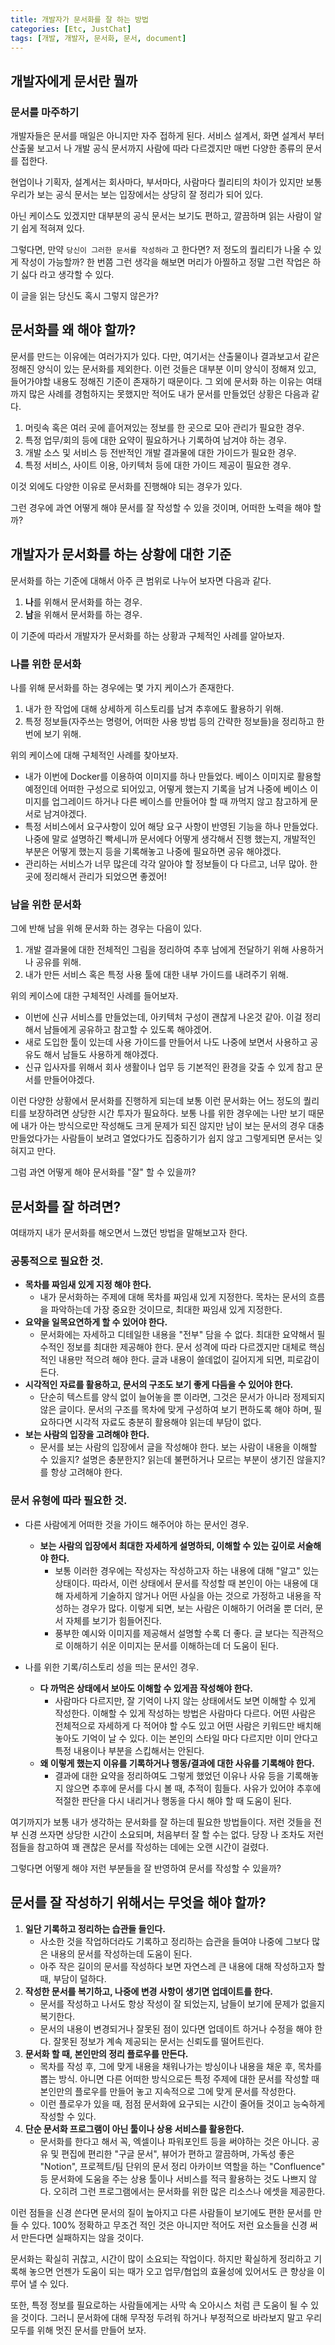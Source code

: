 ```yaml
---
title: 개발자가 문서화를 잘 하는 방법
categories: [Etc, JustChat]
tags: [개발, 개발자, 문서화, 문서, document]
---
```


## 개발자에게 문서란 뭘까

### 문서를 마주하기

개발자들은 문서를 매일은 아니지만 자주 접하게 된다. 서비스 설계서, 화면 설계서 부터 산출물 보고서 
나 개발 공식 문서까지 사람에 따라 다르겠지만 매번 다양한 종류의 문서를 접한다.

현업이나 기획자, 설계서는 회사마다, 부서마다, 사람마다 퀄리티의 차이가 있지만 보통 우리가 보는 공식 문서는 
보는 입장에서는 상당히 잘 정리가 되어 있다.

아닌 케이스도 있겠지만 대부분의 공식 문서는 보기도 편하고, 깔끔하며 읽는 사람이 알기 쉽게 적혀져 있다.

그렇다면, 만약 `당신이 그러한 문서를 작성하라` 고 한다면? 저 정도의 퀄리티가 나올 수 있게 
작성이 가능할까? 한 번쯤 그런 생각을 해보면 머리가 아찔하고 정말 그런 작업은 하기 싫다 라고 생각할 수 있다.

이 글을 읽는 당신도 혹시 그렇지 않은가?

## 문서화를 왜 해야 할까?

문서를 만드는 이유에는 여러가지가 있다. 다만, 여기서는 산출물이나 결과보고서 같은 정해진 양식이 있는 문서화를 제외한다.
이런 것들은 대부분 이미 양식이 정해져 있고, 들어가야할 내용도 정해진 기준이 존재하기 때문이다.
그 외에 문서화 하는 이유는 여태까지 많은 사례를 경험하지는 못했지만 적어도 내가 문서를 만들었던 상황은 다음과 같다.

1. 머릿속 혹은 여러 곳에 흩어져있는 정보를 한 곳으로 모아 관리가 필요한 경우.
2. 특정 업무/회의 등에 대한 요약이 필요하거나 기록하여 남겨야 하는 경우.
3. 개발 소스 및 서비스 등 전반적인 개발 결과물에 대한 가이드가 필요한 경우.
4. 특정 서비스, 사이트 이용, 아키텍처 등에 대한 가이드 제공이 필요한 경우.

이것 외에도 다양한 이유로 문서화를 진행해야 되는 경우가 있다.

그런 경우에 과연 어떻게 해야 문서를 잘 작성할 수 있을 것이며, 어떠한 노력을 해야 할까?

## 개발자가 문서화를 하는 상황에 대한 기준

문서화를 하는 기준에 대해서 아주 큰 범위로 나누어 보자면 다음과 같다.

1. **나**를 위해서 문서화를 하는 경우.
2. **남**을 위해서 문서화를 하는 경우.

이 기준에 따라서 개발자가 문서화를 하는 상황과 구체적인 사례를 알아보자.

### 나를 위한 문서화

나를 위해 문서화를 하는 경우에는 몇 가지 케이스가 존재한다.

1. 내가 한 작업에 대해 상세하게 히스토리를 남겨 추후에도 활용하기 위해.
2. 특정 정보들(자주쓰는 명령어, 어떠한 사용 방법 등의 간략한 정보들)을 정리하고 한 번에 보기 위해.


위의 케이스에 대해 구체적인 사례를 찾아보자. 

- 내가 이번에 Docker를 이용하여 이미지를 하나 만들었다. 베이스 이미지로 활용할 예정인데
어떠한 구성으로 되어있고, 어떻게 했는지 기록을 남겨 나중에 베이스 이미지를 업그레이드 하거나 다른 베이스를
만들어야 할 때 까먹지 않고 참고하게 문서로 남겨야겠다.
- 특정 서비스에서 요구사항이 있어 해당 요구 사항이 반영된 기능을 하나 만들었다. 나중에 말로 설명하긴 빡세니까
문서에다 어떻게 생각해서 진행 했는지, 개발적인 부분은 어떻게 했는지 등을 기록해놓고 나중에 필요하면 공유 해야겠다.
- 관리하는 서비스가 너무 많은데 각각 알아야 할 정보들이 다 다르고, 너무 많아. 한 곳에 정리해서 관리가 되었으면 좋겠어!


### 남을 위한 문서화

그에 반해 남을 위해 문서화 하는 경우는 다음이 있다.

1. 개발 결과물에 대한 전체적인 그림을 정리하여 추후 남에게 전달하기 위해 사용하거나 공유를 위해.
2. 내가 만든 서비스 혹은 특정 사용 툴에 대한 내부 가이드를 내려주기 위해.

위의 케이스에 대한 구체적인 사례를 들어보자.

- 이번에 신규 서비스를 만들었는데, 아키텍처 구성이 괜찮게 나온것 같아. 이걸 정리해서 남들에게 공유하고 참고할 수 있도록 해야겠어.
- 새로 도입한 툴이 있는데 사용 가이드를 만들어서 나도 나중에 보면서 사용하고 공유도 해서 남들도 사용하게 해야겠다.
- 신규 입사자를 위해서 회사 생활이나 업무 등 기본적인 환경을 갖출 수 있게 참고 문서를 만들어야겠다.

이런 다양한 상황에서 문서화를 진행하게 되는데 보통 이런 문서화는 어느 정도의 퀄리티를 보장하려면 상당한 시간 투자가 필요하다.
보통 나를 위한 경우에는 나만 보기 때문에 내가 아는 방식으로만 작성해도 크게 문제가 되진 않지만 남이 보는 문서의 경우 대충 만들었다가는
사람들이 보려고 열었다가도 집중하기가 쉽지 않고 그렇게되면 문서는 잊혀지고 만다.

그럼 과연 어떻게 해야 문서화를 "잘" 할 수 있을까?

## 문서화를 잘 하려면?

여태까지 내가 문서화를 해오면서 느꼈던 방법을 말해보고자 한다.

### 공통적으로 필요한 것.

- **목차를 짜임새 있게 지정 해야 한다.**
  - 내가 문서화하는 주제에 대해 목차를 짜임새 있게 지정한다. 목차는 문서의 흐름을 파악하는데 가장 중요한 것이므로, 최대한 짜임새 있게 지정한다.
- **요약을 일목요연하게 할 수 있어야 한다.**
  - 문서화에는 자세하고 디테일한 내용을 "전부" 담을 수 없다. 최대한 요약해서 필수적인 정보를 최대한 제공해야 한다. 문서 성격에 따라 다르겠지만 대체로 핵심적인 내용만 적으려 해야 한다. 글과 내용이 쓸데없이 길어지게 되면, 피로감이 든다.
- **시각적인 자료를 활용하고, 문서의 구조도 보기 좋게 다듬을 수 있어야 한다.**
  - 단순히 텍스트를 양식 없이 늘어놓을 뿐 이라면, 그것은 문서가 아니라 정제되지 않은 글이다. 문서의 구조를 목차에 맞게 구성하여 보기 편하도록 해야 하며, 필요하다면 시각적 자료도 충분히 활용해야 읽는데 부담이 없다.
- **보는 사람의 입장을 고려해야 한다.**
  - 문서를 보는 사람의 입장에서 글을 작성해야 한다. 보는 사람이 내용을 이해할 수 있을지? 설명은 충분한지? 읽는데 불편하거나 모르는 부분이 생기진 않을지? 를 항상 고려해야 한다.

### 문서 유형에 따라 필요한 것.

- 다른 사람에게 어떠한 것을 가이드 해주어야 하는 문서인 경우.
  - **보는 사람의 입장에서 최대한 자세하게 설명하되, 이해할 수 있는 깊이로 서술해야 한다.**
    - 보통 이러한 경우에는 작성자는 작성하고자 하는 내용에 대해 "알고" 있는 상태이다. 따라서, 이런 상태에서 문서를 작성할 때 본인이 아는 내용에 대해 자세하게 기술하지 않거나 어떤 사실을 아는 것으로 가정하고 내용을 작성하는 경우가 많다.
      이렇게 되면, 보는 사람은 이해하기 어려울 뿐 더러, 문서 자체를 보기가 힘들어진다.
    - 풍부한 예시와 이미지를 제공해서 설명할 수록 더 좋다. 글 보다는 직관적으로 이해하기 쉬운 이미지는 문서를 이해하는데 더 도움이 된다.

- 나를 위한 기록/히스토리 성을 띄는 문서인 경우.
  - **다 까먹은 상태에서 보아도 이해할 수 있게끔 작성해야 한다.**
    - 사람마다 다르지만, 잘 기억이 나지 않는 상태에서도 보면 이해할 수 있게 작성한다. 이해할 수 있게 작성하는 방법은 사람마다 다르다. 어떤 사람은 전체적으로 자세하게 다 적어야 할 수도 있고
      어떤 사람은 키워드만 배치해 놓아도 기억이 날 수 있다. 이는 본인의 스타일 마다 다르지만 이미 안다고 특정 내용이나 부분을 스킵해서는 안된다.
  - **왜 이렇게 했는지 이유를 기록하거나 행동/결과에 대한 사유를 기록해야 한다.**
    - 결과에 대한 요약을 정리하여도 그렇게 했었던 이유나 사유 등을 기록해놓지 않으면 추후에 문서를 다시 볼 때, 추적이 힘들다. 사유가 있어야 추후에 적절한 판단을 다시 내리거나 행동을 다시 해야 할 때 도움이 된다.

여기까지가 보통 내가 생각하는 문서화를 잘 하는데 필요한 방법들이다. 저런 것들을 전부 신경 쓰자면 상당한 시간이 소요되며, 처음부터 잘 할 수는 없다. 당장 나 조차도 저런 점들을 참고하여 꽤 괜찮은 문서를 작성하는 데에는 오랜 시간이 걸렸다. 

그렇다면 어떻게 해야 저런 부분들을 잘 반영하여 문서를 작성할 수 있을까?

## 문서를 잘 작성하기 위해서는 무엇을 해야 할까?

1. **일단 기록하고 정리하는 습관들 들인다.**
   - 사소한 것을 작업하더라도 기록하고 정리하는 습관을 들여야 나중에 그보다 많은 내용의 문서를 작성하는데 도움이 된다.
   - 아주 작은 길이의 문서를 작성하다 보면 자연스레 큰 내용에 대해 작성하고자 할 때, 부담이 덜하다.
2. **작성한 문서를 복기하고, 나중에 변경 사항이 생기면 업데이트를 한다.**
   - 문서를 작성하고 나서도 항상 작성이 잘 되었는지, 남들이 보기에 문제가 없을지 복기한다.
   - 문서의 내용이 변경되거나 잘못된 점이 있다면 업데이트 하거나 수정을 해야 한다. 잘못된 정보가 계속 제공되는 문서는 신뢰도를 떨어트린다. 
3. **문서화 할 때, 본인만의 정리 플로우를 만든다.**
   - 목차를 작성 후, 그에 맞게 내용을 채워나가는 방싱이나 내용을 채운 후, 목차를 뽑는 방식. 아니면 다른 어떠한 방식으로든 특정 주제에 대한 문서를 작성할 때 본인만의 플로우를 만들어 놓고 지속적으로 그에 맞게 문서를 작성한다.
   - 이런 플로우가 있을 때, 점점 문서화에 요구되는 시간이 줄어들 것이고 능숙하게 작성할 수 있다.
4. **단순 문서화 프로그램이 아닌 툴이나 상용 서비스를 활용한다.**
   - 문서화를 한다고 해서 꼭, 엑셀이나 파워포인트 등을 써야하는 것은 아니다. 공유 및 편집에 편리한 "구글 문서", 뷰어가 편하고 깔끔하며, 가독성 좋은 "Notion", 프로젝트/팀 단위의 문서 정리 아카이브 역할을 하는 "Confluence" 등 
     문서화에 도움을 주는 상용 툴이나 서비스를 적극 활용하는 것도 나쁘지 않다. 오히려 그런 프로그램에서는 문서화를 위한 많은 리소스나 에셋을 제공한다.

이런 점들을 신경 쓴다면 문서의 질이 높아지고 다른 사람들이 보기에도 편한 문서를 만들 수 있다.
100% 정확하고 무조건 적인 것은 아니지만 적어도 저런 요소들을 신경 써서 만든다면 실패하지는 않을 것이다.

문서화는 확실히 귀찮고, 시간이 많이 소요되는 작업이다. 하지만 확실하게 정리하고 기록해 놓으면
언젠가 도움이 되는 때가 오고 업무/협업의 효율성에 있어서도 큰 향상을 이루어 낼 수 있다. 

또한, 특정 정보를 필요로하는 사람들에게는 사막 속 오아시스 처럼 큰 도움이 될 수 있을 것이다. 
그러니 문서화에 대해 무작정 두려워 하거나 부정적으로 바라보지 말고 우리 모두를 위해 멋진 문서를 만들어 보자.




